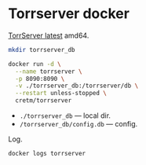 # Torrserver docker

[TorrServer latest](https://github.com/YouROK/TorrServer/releases) amd64.

```bash
mkdir torrserver_db

docker run -d \
  --name torrserver \
  -p 8090:8090 \
  -v ./torrserver_db:/torrserver/db \
  --restart unless-stopped \
  cretm/torrserver
```

- `./torrserver_db` — local dir.
- `/torrserver_db/config.db` — config.

Log.

```bash
docker logs torrserver
```
